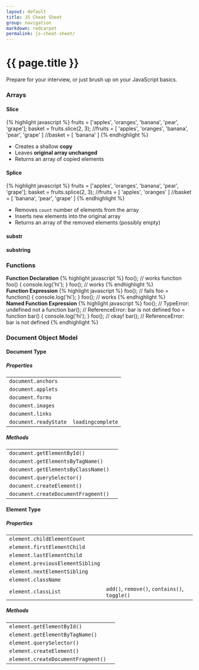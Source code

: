 ```yaml
---
layout: default
title: JS Cheat Sheet
group: navigation
markdown: redcarpet
permalink: js-cheat-sheet/
---
```



<h1 class="page-header">{{ page.title }}</h1>
<p class="lead">
  Prepare for your interview, or just brush up on your JavaScript basics.
</p>

### Arrays

#### Slice

<div class="row">
  <div class="col-md-8">
{% highlight javascript %}
fruits = ['apples', 'oranges', 'banana', 'pear', 'grape'];
basket = fruits.slice(2, 3);
//fruits = [ 'apples', 'oranges', 'banana', 'pear', 'grape' ]
//basket = [ 'banana' ]
{% endhighlight %}
  </div>
  <div class="col-md-4">
    <ul>
      <li>Creates a shallow <strong>copy</strong></li>
      <li>Leaves <strong>original array unchanged</strong></li>
      <li>Returns an array of copied elements</li>
    </ul>
  </div>
</div>

#### Splice
<div class="row">
  <div class="col-md-8">
{% highlight javascript %}
fruits = ['apples', 'oranges', 'banana', 'pear', 'grape'];
basket = fruits.splice(2, 3);
//fruits = [ 'apples', 'oranges' ]
//basket = [ 'banana', 'pear', 'grape' ]
{% endhighlight %}
  </div>
  <div class="col-md-4">
    <ul>
      <li>Removes <code>count</code> number of elements from the array</li>
      <li>Inserts new elements into the original array</li>
      <li>Returns an array of the removed elements (possibly empty)</li>
    </ul>
  </div>
</div>


#### substr


#### substring



### Functions
<div class="row">
  <div class="col-md-3">
  <strong>Function Declaration</strong>
{% highlight javascript %}
foo();    // works
function foo() {
  console.log('hi');
}
foo();    // works
{% endhighlight %}
  </div>
  <div class="col-md-3">
  <strong>Function Expression</strong>
{% highlight javascript %}
foo();    // fails
foo = function() {
  console.log('hi');
}
foo();    // works
{% endhighlight %}
  </div>
  <div class="col-md-6">
  <strong>Named Function Expression</strong>
{% highlight javascript %}
foo();    // TypeError: undefined not a function
bar();    // ReferenceError: bar is not defined
foo = function bar() {
  console.log('hi');
}
foo();    // okay!
bar();    // ReferenceError: bar is not defined
{% endhighlight %}
  </div>
</div>

### Document Object Model
#### Document Type
<div class="row">
  <div class="col-md-6">
    <h5>Properties</h5>
    <table>
      <tr><td><code>document.anchors</code></td><td></td></tr>
      <tr><td><code>document.applets</code></td><td></td></tr>
      <tr><td><code>document.forms</code></td><td></td></tr>
      <tr><td><code>document.images</code></td><td></td></tr>
      <tr><td><code>document.links</code></td><td></td></tr>
      <tr><td><code>document.readyState</code></td><td><code>loading</code><code>complete</code></td></tr>
    </table>
  </div>
  <div class="col-md-6">
    <h5>Methods</h5>
    <table>
      <tr><td><code>document.getElementById()</code></td><td></td></tr>
      <tr><td><code>document.getElementsByTagName()</code></td><td></td></tr>
      <tr><td><code>document.getElementsByClassName()</code></td><td></td></tr>
      <tr><td><code>document.querySelector()</code></td><td></td></tr>
      <tr><td><code>document.createElement()</code></td><td></td></tr>
      <tr><td><code>document.createDocumentFragment()</code></td><td></td></tr>
    </table>
  </div>
</div>

#### Element Type
<div class="row">
  <div class="col-md-6">
    <h5>Properties</h5>
    <table>
      <tr><td><code>element.childElementCount</code></td><td></td></tr>
      <tr><td><code>element.firstElementChild</code></td><td></td></tr>
      <tr><td><code>element.lastElementChild</code></td><td></td></tr>
      <tr><td><code>element.previousElementSibling</code></td><td></td></tr>
      <tr><td><code>element.nextElementSibling</code></td><td></td></tr>
      <tr><td><code>element.className</code></td><td></td></tr>
      <tr><td><code>element.classList</code></td><td>
        <code>add()</code>,
        <code>remove()</code>,
        <code>contains()</code>,
        <code>toggle()</code>
      </td></tr>
    </table>
  </div>
  <div class="col-md-6">
    <h5>Methods</h5>
    <table>
      <tr><td><code>element.getElementById()</code></td><td></td></tr>
      <tr><td><code>element.getElementByTagName()</code></td><td></td></tr>
      <tr><td><code>element.querySelector()</code></td><td></td></tr>
      <tr><td><code>element.createElement()</code></td><td></td></tr>
      <tr><td><code>element.createDocumentFragment()</code></td><td></td></tr>
    </table>
  </div>
</div>
